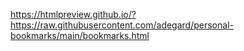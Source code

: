 https://htmlpreview.github.io/?https://raw.githubusercontent.com/adegard/personal-bookmarks/main/bookmarks.html


